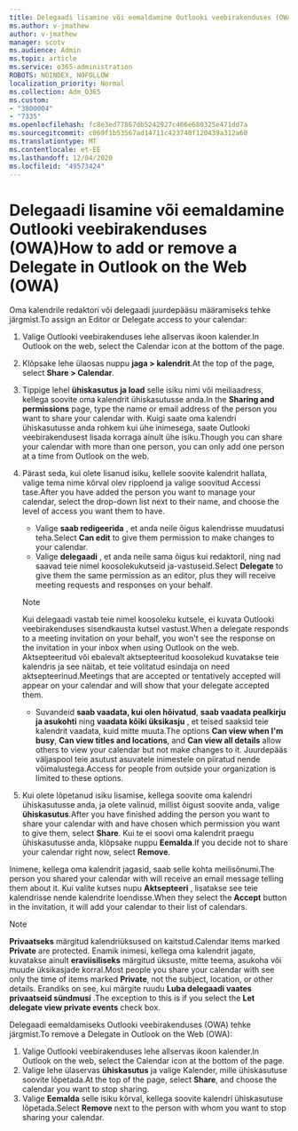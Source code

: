 ```yaml
---
title: Delegaadi lisamine või eemaldamine Outlooki veebirakenduses (OWA)
ms.author: v-jmathew
author: v-jmathew
manager: scotv
ms.audience: Admin
ms.topic: article
ms.service: o365-administration
ROBOTS: NOINDEX, NOFOLLOW
localization_priority: Normal
ms.collection: Adm_O365
ms.custom:
- "3800004"
- "7335"
ms.openlocfilehash: fc8e3ed77867db5242927c466e680325e471dd7a
ms.sourcegitcommit: c069f1b53567ad14711c423740f120439a312a60
ms.translationtype: MT
ms.contentlocale: et-EE
ms.lasthandoff: 12/04/2020
ms.locfileid: "49573424"
---
```

# <a name="how-to-add-or-remove-a-delegate-in-outlook-on-the-web-owa"></a><span data-ttu-id="7acb8-102">Delegaadi lisamine või eemaldamine Outlooki veebirakenduses (OWA)</span><span class="sxs-lookup"><span data-stu-id="7acb8-102">How to add or remove a Delegate in Outlook on the Web (OWA)</span></span>

<span data-ttu-id="7acb8-103">Oma kalendrile redaktori või delegaadi juurdepääsu määramiseks tehke järgmist.</span><span class="sxs-lookup"><span data-stu-id="7acb8-103">To assign an Editor or Delegate access to your calendar:</span></span>

1. <span data-ttu-id="7acb8-104">Valige Outlooki veebirakenduses lehe allservas ikoon kalender.</span><span class="sxs-lookup"><span data-stu-id="7acb8-104">In Outlook on the web, select the Calendar icon at the bottom of the page.</span></span>
2. <span data-ttu-id="7acb8-105">Klõpsake lehe ülaosas nuppu **jaga > kalendrit**.</span><span class="sxs-lookup"><span data-stu-id="7acb8-105">At the top of the page, select **Share > Calendar**.</span></span>
3. <span data-ttu-id="7acb8-106">Tippige lehel **ühiskasutus ja load** selle isiku nimi või meiliaadress, kellega soovite oma kalendrit ühiskasutusse anda.</span><span class="sxs-lookup"><span data-stu-id="7acb8-106">In the **Sharing and permissions** page, type the name or email address of the person you want to share your calendar with.</span></span> <span data-ttu-id="7acb8-107">Kuigi saate oma kalendri ühiskasutusse anda rohkem kui ühe inimesega, saate Outlooki veebirakendusest lisada korraga ainult ühe isiku.</span><span class="sxs-lookup"><span data-stu-id="7acb8-107">Though you can share your calendar with more than one person, you can only add one person at a time from Outlook on the web.</span></span>
4. <span data-ttu-id="7acb8-108">Pärast seda, kui olete lisanud isiku, kellele soovite kalendrit hallata, valige tema nime kõrval olev ripploend ja valige soovitud Accessi tase.</span><span class="sxs-lookup"><span data-stu-id="7acb8-108">After you have added the person you want to manage your calendar, select the drop-down list next to their name, and choose the level of access you want them to have.</span></span>

    - <span data-ttu-id="7acb8-109">Valige **saab redigeerida** , et anda neile õigus kalendrisse muudatusi teha.</span><span class="sxs-lookup"><span data-stu-id="7acb8-109">Select **Can edit** to give them permission to make changes to your calendar.</span></span>
    - <span data-ttu-id="7acb8-110">Valige **delegaadi** , et anda neile sama õigus kui redaktoril, ning nad saavad teie nimel koosolekukutseid ja-vastuseid.</span><span class="sxs-lookup"><span data-stu-id="7acb8-110">Select **Delegate** to give them the same permission as an editor, plus they will receive meeting requests and responses on your behalf.</span></span>
    > [!NOTE]
    > <span data-ttu-id="7acb8-111">Kui delegaadi vastab teie nimel koosoleku kutsele, ei kuvata Outlooki veebirakenduses sisendkausta kutsel vastust.</span><span class="sxs-lookup"><span data-stu-id="7acb8-111">When a delegate responds to a meeting invitation on your behalf, you won't see the response on the invitation in your inbox when using Outlook on the web.</span></span> <span data-ttu-id="7acb8-112">Aktsepteeritud või ebalevalt aktsepteeritud koosolekud kuvatakse teie kalendris ja see näitab, et teie volitatud esindaja on need aktsepteerinud.</span><span class="sxs-lookup"><span data-stu-id="7acb8-112">Meetings that are accepted or tentatively accepted will appear on your calendar and will show that your delegate accepted them.</span></span>
    - <span data-ttu-id="7acb8-113">Suvandeid **saab vaadata, kui olen hõivatud**, **saab vaadata pealkirju ja asukohti** ning **vaadata kõiki üksikasju** , et teised saaksid teie kalendrit vaadata, kuid mitte muuta.</span><span class="sxs-lookup"><span data-stu-id="7acb8-113">The options **Can view when I'm busy**, **Can view titles and locations**, and **Can view all details** allow others to view your calendar but not make changes to it.</span></span> <span data-ttu-id="7acb8-114">Juurdepääs väljaspool teie asutust asuvatele inimestele on piiratud nende võimalustega.</span><span class="sxs-lookup"><span data-stu-id="7acb8-114">Access for people from outside your organization is limited to these options.</span></span>

5. <span data-ttu-id="7acb8-115">Kui olete lõpetanud isiku lisamise, kellega soovite oma kalendri ühiskasutusse anda, ja olete valinud, millist õigust soovite anda, valige **ühiskasutus**.</span><span class="sxs-lookup"><span data-stu-id="7acb8-115">After you have finished adding the person you want to share your calendar with and have chosen which permission you want to give them, select **Share**.</span></span> <span data-ttu-id="7acb8-116">Kui te ei soovi oma kalendrit praegu ühiskasutusse anda, klõpsake nuppu **Eemalda**.</span><span class="sxs-lookup"><span data-stu-id="7acb8-116">If you decide not to share your calendar right now, select **Remove**.</span></span>

<span data-ttu-id="7acb8-117">Inimene, kellega oma kalendrit jagasid, saab selle kohta meilisõnumi.</span><span class="sxs-lookup"><span data-stu-id="7acb8-117">The person you shared your calendar with will receive an email message telling them about it.</span></span> <span data-ttu-id="7acb8-118">Kui valite kutses nupu **Aktsepteeri** , lisatakse see teie kalendrisse nende kalendrite loendisse.</span><span class="sxs-lookup"><span data-stu-id="7acb8-118">When they select the **Accept** button in the invitation, it will add your calendar to their list of calendars.</span></span>

> [!NOTE]
> <span data-ttu-id="7acb8-119">**Privaatseks** märgitud kalendriüksused on kaitstud.</span><span class="sxs-lookup"><span data-stu-id="7acb8-119">Calendar items marked **Private** are protected.</span></span> <span data-ttu-id="7acb8-120">Enamik inimesi, kellega oma kalendrit jagate, kuvatakse ainult **eraviisiliseks** märgitud üksuste, mitte teema, asukoha või muude üksikasjade korral.</span><span class="sxs-lookup"><span data-stu-id="7acb8-120">Most people you share your calendar with see only the time of items marked **Private**, not the subject, location, or other details.</span></span> <span data-ttu-id="7acb8-121">Erandiks on see, kui märgite ruudu **Luba delegaadi vaates privaatseid sündmusi** .</span><span class="sxs-lookup"><span data-stu-id="7acb8-121">The exception to this is if you select the **Let delegate view private events** check box.</span></span>

<span data-ttu-id="7acb8-122">Delegaadi eemaldamiseks Outlooki veebirakenduses (OWA) tehke järgmist.</span><span class="sxs-lookup"><span data-stu-id="7acb8-122">To remove a Delegate in Outlook on the Web (OWA):</span></span>

1. <span data-ttu-id="7acb8-123">Valige Outlooki veebirakenduses lehe allservas ikoon kalender.</span><span class="sxs-lookup"><span data-stu-id="7acb8-123">In Outlook on the web, select the Calendar icon at the bottom of the page.</span></span>
2. <span data-ttu-id="7acb8-124">Valige lehe ülaservas **ühiskasutus** ja valige Kalender, mille ühiskasutuse soovite lõpetada.</span><span class="sxs-lookup"><span data-stu-id="7acb8-124">At the top of the page, select **Share**, and choose the calendar you want to stop sharing.</span></span>
3. <span data-ttu-id="7acb8-125">Valige **Eemalda** selle isiku kõrval, kellega soovite kalendri ühiskasutuse lõpetada.</span><span class="sxs-lookup"><span data-stu-id="7acb8-125">Select **Remove** next to the person with whom you want to stop sharing your calendar.</span></span>

